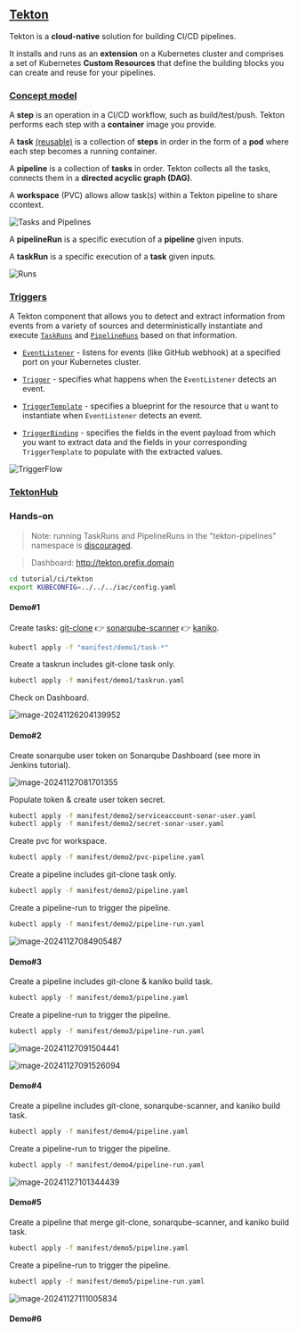 ## [Tekton](https://tekton.dev/docs/)

Tekton is a **cloud-native** solution for building CI/CD pipelines.

It installs and runs as an **extension** on a Kubernetes cluster and comprises a set of Kubernetes **Custom Resources** that define the building blocks you can create and reuse for your pipelines.

### [Concept model](https://tekton.dev/docs/concepts/concept-model/)

A **step** is an operation in a CI/CD workflow, such as build/test/push. Tekton performs each step with a **container** image you provide.

A **task** <u>(reusable)</u> is a collection of **steps** in order in the form of a **pod** where each step becomes a running container.

A **pipeline** is a collection of **tasks** in order. Tekton collects all the tasks, connects them in a **directed acyclic graph (DAG)**.

A **workspace** (PVC) allows allow task(s) within a Tekton pipeline to share ccontext.

![Tasks and Pipelines](https://tekton.dev/docs/concepts/concept-tasks-pipelines.png)

A **pipelineRun** is a specific execution of a **pipeline** given inputs.

A **taskRun** is a specific execution of a **task** given inputs.

![Runs](https://tekton.dev/docs/concepts/concept-runs.png)

### [Triggers](https://tekton.dev/docs/triggers/)

A Tekton component that allows you to detect and extract information from events from a variety of sources and deterministically instantiate and execute [`TaskRuns`](https://github.com/tektoncd/pipeline/blob/master/docs/taskruns.md) and [`PipelineRuns`](https://github.com/tektoncd/pipeline/blob/master/docs/pipelineruns.md) based on that information.

- [`EventListener`](https://tekton.dev/docs/triggers/eventlisteners/) - listens for events (like GitHub webhook) at a specified port on your Kubernetes cluster.

- [`Trigger`](https://tekton.dev/docs/triggers/triggers/) - specifies what happens when the `EventListener` detects an event.

- [`TriggerTemplate`](https://tekton.dev/docs/triggers/triggertemplates/) - specifies a blueprint for the resource that u want to instantiate when `EventListener` detects an event.

- [`TriggerBinding`](https://tekton.dev/docs/triggers/triggerbindings/) - specifies the fields in the event payload from which you want to extract data and the fields in your corresponding `TriggerTemplate` to populate with the extracted values.

  

![TriggerFlow](https://raw.github.com/tektoncd/triggers/release-v0.27.x/docs/images/TriggerFlow.svg)



### [TektonHub](https://hub.tekton.dev/)

### Hands-on

> Note: running TaskRuns and PipelineRuns in the "tekton-pipelines" namespace is [discouraged](https://github.com/tektoncd/pipeline/blob/main/docs/additional-configs.md#running-taskruns-and-pipelineruns-with-restricted-pod-security-standards).

> Dashboard: http://tekton.prefix.domain

```bash
cd tutorial/ci/tekton
export KUBECONFIG=../../../iac/config.yaml
```

#### Demo#1

Create tasks: [git-clone](https://hub.tekton.dev/tekton/task/git-clone) 👉 [sonarqube-scanner](https://hub.tekton.dev/tekton/task/sonarqube-scanner) 👉 [kaniko](https://hub.tekton.dev/tekton/task/kaniko).

```bash
kubectl apply -f "manifest/demo1/task-*"
```

Create a taskrun includes git-clone task only.

```bash
kubectl apply -f manifest/demo1/taskrun.yaml 
```

Check on Dashboard.

![image-20241126204139952](Readme.assets/image-20241126204139952.png)

#### Demo#2

Create sonarqube user token on Sonarqube Dashboard (see more in Jenkins tutorial).

![image-20241127081701355](Readme.assets/image-20241127081701355.png)

Populate token & create user token secret.

```bash
kubectl apply -f manifest/demo2/serviceaccount-sonar-user.yaml
kubectl apply -f manifest/demo2/secret-sonar-user.yaml
```

Create pvc for workspace.

```bash
kubectl apply -f manifest/demo2/pvc-pipeline.yaml
```

Create a pipeline includes git-clone task only.

```bash
kubectl apply -f manifest/demo2/pipeline.yaml
```

Create a pipeline-run to trigger the pipeline.

```bash
kubectl apply -f manifest/demo2/pipeline-run.yaml
```

![image-20241127084905487](Readme.assets/image-20241127084905487.png)

#### Demo#3

Create a pipeline includes git-clone & kaniko build task.

```bash
kubectl apply -f manifest/demo3/pipeline.yaml
```

Create a pipeline-run to trigger the pipeline.

```bash
kubectl apply -f manifest/demo3/pipeline-run.yaml
```

![image-20241127091504441](Readme.assets/image-20241127091504441.png)

![image-20241127091526094](Readme.assets/image-20241127091526094.png)

#### Demo#4

Create a pipeline includes git-clone, sonarqube-scanner, and kaniko build task.

```bash
kubectl apply -f manifest/demo4/pipeline.yaml
```

Create a pipeline-run to trigger the pipeline.

```bash
kubectl apply -f manifest/demo4/pipeline-run.yaml
```

![image-20241127101344439](Readme.assets/image-20241127101344439.png)

#### Demo#5

Create a pipeline that merge git-clone, sonarqube-scanner, and kaniko build task.

```bash
kubectl apply -f manifest/demo5/pipeline.yaml
```

Create a pipeline-run to trigger the pipeline.

```bash
kubectl apply -f manifest/demo5/pipeline-run.yaml
```

![image-20241127111005834](Readme.assets/image-20241127111005834.png)

#### Demo#6

